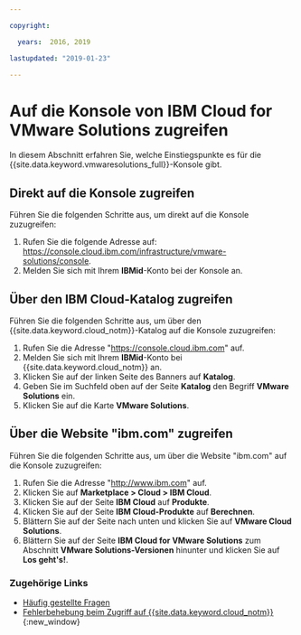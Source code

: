 ```yaml
---

copyright:

  years:  2016, 2019

lastupdated: "2019-01-23"

---
```


# Auf die Konsole von IBM Cloud for VMware Solutions zugreifen

In diesem Abschnitt erfahren Sie, welche Einstiegspunkte es für die {{site.data.keyword.vmwaresolutions_full}}-Konsole gibt.

## Direkt auf die Konsole zugreifen

Führen Sie die folgenden Schritte aus, um direkt auf die Konsole zuzugreifen:
1. Rufen Sie die folgende Adresse auf:
   https://console.cloud.ibm.com/infrastructure/vmware-solutions/console.
2. Melden Sie sich mit Ihrem **IBMid**-Konto bei der Konsole an.

## Über den IBM Cloud-Katalog zugreifen

Führen Sie die folgenden Schritte aus, um über den {{site.data.keyword.cloud_notm}}-Katalog auf die Konsole zuzugreifen:
1. Rufen Sie die Adresse "https://console.cloud.ibm.com" auf.
2. Melden Sie sich mit Ihrem **IBMid**-Konto bei {{site.data.keyword.cloud_notm}} an.
3. Klicken Sie auf der linken Seite des Banners auf **Katalog**.
4. Geben Sie im Suchfeld oben auf der Seite **Katalog** den Begriff **VMware Solutions** ein.
5. Klicken Sie auf die Karte **VMware Solutions**.

## Über die Website "ibm.com" zugreifen

Führen Sie die folgenden Schritte aus, um über die Website "ibm.com" auf die Konsole zuzugreifen:
1. Rufen Sie die Adresse "http://www.ibm.com" auf.
2. Klicken Sie auf **Marketplace > Cloud > IBM Cloud**.
2. Klicken Sie auf der Seite **IBM Cloud** auf **Produkte**.
3. Klicken Sie auf der Seite **IBM Cloud-Produkte** auf **Berechnen**.
4. Blättern Sie auf der Seite nach unten und klicken Sie auf **VMware Cloud Solutions**.
5. Blättern Sie auf der Seite **IBM Cloud for VMware Solutions** zum Abschnitt **VMware Solutions-Versionen** hinunter und klicken Sie auf **Los geht's!**.

### Zugehörige Links

* [Häufig gestellte Fragen](/docs/services/vmwaresolutions/vmonic/faq.html)
* [Fehlerbehebung beim Zugriff auf {{site.data.keyword.cloud_notm}}](/docs/account/ts_accessing.html){:new_window}
